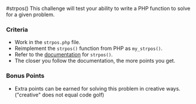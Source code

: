 #strpos()
This challenge will test your ability to write a PHP function to solve for a given problem.

### Criteria
* Work in the `strpos.php` file.
* Reimplement the `strpos()` function from PHP as `my_strpos()`.
* Refer to the [documentation](http://www.php.net/manual/en/function.strpos.php) for `strpos()`.
* The closer you follow the documentation, the more points you get.

### Bonus Points
* Extra points can be earned for solving this problem in creative ways. ("creative" does not equal code golf)

